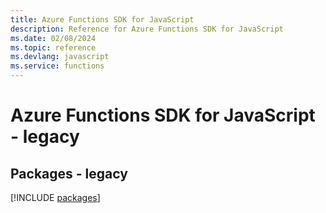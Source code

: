 ```yaml
---
title: Azure Functions SDK for JavaScript
description: Reference for Azure Functions SDK for JavaScript
ms.date: 02/08/2024
ms.topic: reference
ms.devlang: javascript
ms.service: functions
---
```

# Azure Functions SDK for JavaScript - legacy
## Packages - legacy
[!INCLUDE [packages](functions-index.md)]